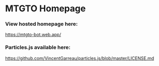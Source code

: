 # MTGTO Homepage

### View hosted homepage here:
  https://mtgto-bot.web.app/

### Particles.js available here:
  https://github.com/VincentGarreau/particles.js/blob/master/LICENSE.md
  
